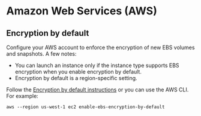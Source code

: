 # Amazon Web Services (AWS)


## Encryption by default

Configure your AWS account to enforce the encryption of new EBS volumes and snapshots. A few notes:

* You can launch an instance only if the instance type supports EBS encryption when you enable encryption by default.
* Encryption by default is a region-specific setting.

Follow the [Encryption by default instructions](https://docs.aws.amazon.com/AWSEC2/latest/UserGuide/EBSEncryption.html#encryption-by-default) or you can use the AWS CLI. For example:

```shell
aws --region us-west-1 ec2 enable-ebs-encryption-by-default
```
